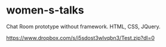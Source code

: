 # women-s-talks
Chat Room prototype  without framework. HTML, CSS, JQuery.


https://www.dropbox.com/s/i5sdost3wlvqbn3/Test.zip?dl=0
